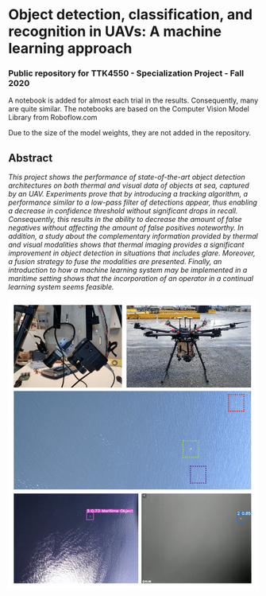 # Object detection, classification, and recognition in UAVs: A machine learning approach
### Public repository for TTK4550 - Specialization Project - Fall 2020

A notebook is added for almost each trial in the results. Consequently, many are quite similar.
The notebooks are based on the Computer Vision Model Library from Roboflow.com

Due to the size of the model weights, they are not added in the repository.

## Abstract
*This project shows the performance of state-of-the-art object detection architectures on both thermal and visual data of objects at sea, captured by an UAV.
Experiments prove that by introducing a tracking algorithm, a performance
similar to a low-pass filter of detections appear, thus enabling a decrease in
confidence threshold without significant drops in recall. Consequently, this
results in the ability to decrease the amount of false negatives without affecting the amount of false positives noteworthy. In addition, a study about the
complementary information provided by thermal and visual modalities shows
that thermal imaging provides a significant improvement in object detection
in situations that includes glare. Moreover, a fusion strategy to fuse the modalities are presented. Finally, an introduction to how a machine learning system
may be implemented in a maritime setting shows that the incorporation of an
operator in a continual learning system seems feasible.*

![](./Image.png)
